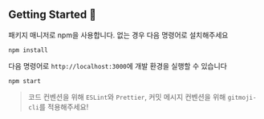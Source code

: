 ## Getting Started 🚀
패키지 매니저로 npm을 사용합니다. 없는 경우 다음 명령어로 설치해주세요

```
npm install
```


다음 명령어로 `http://localhost:3000`에 개발 환경을 실행할 수 있습니다

```
npm start
```

> 코드 컨벤션을 위해 `ESLint`와 `Prettier`, 커밋 메시지 컨벤션을 위해 `gitmoji-cli`를 적용해주세요!
